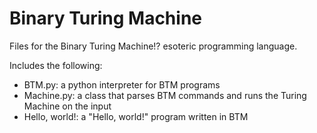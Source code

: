 # Binary Turing Machine
Files for the Binary Turing Machine!? esoteric programming language.

Includes the following:
- BTM.py: a python interpreter for BTM programs
- Machine.py: a class that parses BTM commands and runs the Turing Machine on the input
- Hello, world!: a "Hello, world!" program written in BTM

